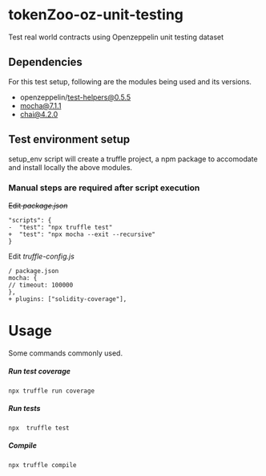 # tokenZoo-oz-unit-testing
Test real world contracts using Openzeppelin unit testing dataset

## Dependencies

For this test setup, following are the modules being used and its versions.

* openzeppelin/test-helpers@0.5.5
* mocha@7.1.1
* chai@4.2.0

## Test environment setup

setup_env script will create a truffle project, a npm package to accomodate and install locally the above modules.

### Manual steps are required after script execution

~~Edit *package.json*~~

    "scripts": {
    -  "test": "npx truffle test"
    +  "test": "npx mocha --exit --recursive"
    }
    
Edit *truffle-config.js*
    
    / package.json
    mocha: {
    // timeout: 100000
    },
    + plugins: ["solidity-coverage"],
    
# Usage

Some commands commonly used.

##### Run test coverage 
    npx truffle run coverage 
##### Run tests
    npx  truffle test
##### Compile
    npx truffle compile
